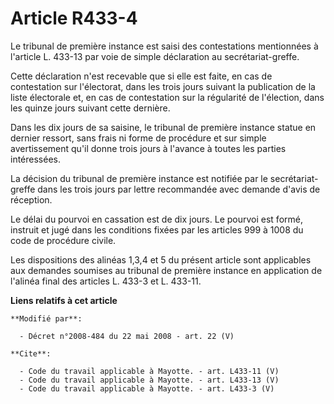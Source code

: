 # Article R433-4

Le tribunal de première instance est saisi des contestations mentionnées à l'article L. 433-13 par voie de simple déclaration
au secrétariat-greffe. 

Cette déclaration n'est recevable que si elle est faite, en cas de contestation sur l'électorat, dans les trois jours suivant
la publication de la liste électorale et, en cas de contestation sur la régularité de l'élection, dans les quinze jours
suivant cette dernière. 

Dans les dix jours de sa saisine, le tribunal de première instance statue en dernier ressort, sans frais ni forme de
procédure et sur simple avertissement qu'il donne trois jours à l'avance à toutes les parties intéressées. 

La décision du tribunal de première instance est notifiée par le secrétariat-greffe dans les trois jours par lettre
recommandée avec demande d'avis de réception. 

Le délai du pourvoi en cassation est de dix jours. Le pourvoi est formé, instruit et jugé dans les conditions fixées par les
articles 999 à 1008 du code de procédure civile. 

Les dispositions des alinéas 1,3,4 et 5 du présent article sont applicables aux demandes soumises au tribunal de première
instance en application de l'alinéa final des articles L. 433-3 et L. 433-11.

**Liens relatifs à cet article**

	**Modifié par**:

	  - Décret n°2008-484 du 22 mai 2008 - art. 22 (V)

	**Cite**:

	  - Code du travail applicable à Mayotte. - art. L433-11 (V)
	  - Code du travail applicable à Mayotte. - art. L433-13 (V)
	  - Code du travail applicable à Mayotte. - art. L433-3 (V)
